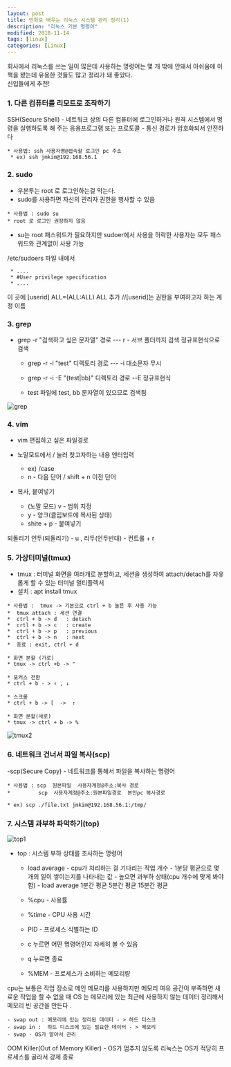 ```yaml
---
layout: post
title: 만화로 배우는 리눅스 시스템 관리 정리(1) 
description: "리눅스 기본 명령어"
modified: 2018-11-14
tags: [linux]
categories: [Linux]
---
```


회사에서 리눅스를 쓰는 일이 많은데 사용하는 명령어는 몇 개 밖에 안돼서 
아쉬움에 이 책을 봤는데 유용한 것들도 많고 정리가 돼 좋았다. 
<br> 신입들에게 추천!

### 1. 다른 컴퓨터를 리모트로 조작하기 
  
  SSH(Secure Shell) - 네트워크 상의 다른 컴퓨터에 로그인하거나 원격 시스템에서 명령을 실행하도록 해 주는 응용프로그램 또는 프로토콜 
              - 통신 경로가 암호화되서 안전하다 
    
    * 사용법: ssh 사용자명@접속할 로그인 pc 주소 
     * ex) ssh jmkim@192.168.56.1 
      
    
### 2. sudo 

   - 우분투는 root 로 로그인하는걸 막는다.  
   - sudo를 사용하면 자신의 관리자 권한을 행사할 수 있음 
   
   
    * 사용법 : sudo su   
    * root 로 로그인 권장하지 않음 
     
   - su는 root 패스워드가 필요하지만 sudoer에서 사용을 허락한 사용자는 모두 패스워드와 관계없이 사용 가능 
   
   /etc/sudoers 파일 내에서
      
     * ....
     * #User privilege specification 
     * ....  
  이 곳에 
  [userid] ALL=(ALL:ALL) ALL 추가        //[userid]는 권한을 부여하고자 하는 계정 이름 
  
    
     
### 3. grep 
      
  - grep -r "검색하고 싶은 문자열" 경로     --- r - 서브 폴더까지 검색
  정규표현식으로 검색 
   
    * grep -r -i "test" 디렉토리 경로     --- -i 대소문자 무시
    * grep -r -i  -E "(test|bb)" 디렉토리 경로 --E 정규표현식 
      
    * test 파일에 test, bb 문자열이 있으므로 검색됨 
      
   ![grep](https://user-images.githubusercontent.com/26668309/48658141-f19acb80-ea7f-11e8-958b-aa69dd8dffde.JPG)     
      
### 4. vim 
  
  - vim 편집하고 싶은 파일경로     
  - 노말모드에서 / 눌러 찾고자하는 내용  엔터입력 
  
    * ex) /case
    * n  - 다음 단어  /  shift + n 이전 단어 
    
  - 복사, 붙여넣기 
    - (노말 모드)  v - 범위 지정 
    -  y - 양크(클립보드에 복사된 상태) 
    -  shite +  p  -  붙여넣기  
     
  되돌리기 
    언두(되돌리기) - u , 리두(언두반대)  - 컨트롤 + r  


### 5. 가상터미널(tmux) 
     
   - tmux : 터미널 화면을 여러개로 분할하고, 세션을 생성하여 attach/detach를 자유롭게 할 수 있는 터미널 멀티플렉서
   - 설치 : apt install tmux 
      
    
    * 사용법 :  tmux -> 기본으로 ctrl + b 눌른 후 사용 가능 
    *  tmux attach : 세션 연결 
    *  ctrl + b -> d   : detach 
    *  crtl + b -> c   : create 
    *  ctrl + b -> p   : previous 
    *  ctrl + b -> n   : next 
    *  종료 : exit, ctrl + d 
      
    * 화면 분할 (가로)
    * tmux -> ctrl +b -> " 
      
    * 포커스 전환 
    * ctrl + b - > ↑ , ↓
      
    * 스크롤 
    * ctrl + b -> [  ->  ↑
   
    * 화면 분할(세로) 
    * tmux -> ctrl + b -> % 
      
 ![tmux2](https://user-images.githubusercontent.com/26668309/48963644-5606df00-efda-11e8-9889-a291f05ef7fc.JPG)
      
### 6. 네트워크 건너서 파일 복사(scp)
 
-scp(Secure Copy) - 네트워크를 통해서 파일을 복사하는 명령어 
    
    * 사용법 : scp  원본파일  사용자계정@주소:복사 경로      
    *         scp  사용자계정@주소:원본파일경로  본인pc 복사경로      
       
    * ex) scp ./file.txt jmkim@192.168.56.1:/tmp/               
     


### 7. 시스템 과부하 파악하기(top) 

![top1](https://user-images.githubusercontent.com/26668309/48965090-f8828a80-eff9-11e8-903f-00f30af6de05.JPG)
    
- top : 시스템 부하 상태를 조사하는 명령어 
 
  * load average - cpu가 처리하는 걸 기다리는 작업 개수
                - 1분당 평균으로 몇 개의 일이 쌓이는지를 나타내는 값 
                - 높으면 과부하 상태(cpu 개수에 맞게 봐야함) 
                - load average 1분간 평균 5분간 평균 15분간 평균 
                
  * %cpu - 사용률   
  * %time - CPU 사용 시간
  * PID - 프로세스 식별하는 ID  
  * c 누르면 어떤 명령어인지 자세히 볼 수 있음
  * q 누르면 종료 
  * %MEM - 프로세스가 소비하는 메모리량 
 
cpu는 보통은 작업 장소로 메인 메모리를 사용하지만 메모리 여유 공간이 부족하면 새로운 작업을 할 수 없을 때 
OS 는 메모리에 있는 최근에 사용하지 않는 데이터 정리해서 메모리 빈 공간을 만든다 .
       
    - swap out : 메모리에 있는 정리된 데이터 - > 하드 디스크 
    - swap in :  하드 디스크에 있는 필요한 데이터 - > 메모리 
    - swap - OS가 알아서 관리 
      
OOM Killer(Out of Memory Killer) - OS가 멈추지 않도록 리눅스는 OS가 적당히 프로세스를 골라서 강제 종료 

 
  
  


 
      












